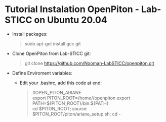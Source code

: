 # Tutorial Instalation OpenPiton - Lab-STICC on Ubuntu 20.04


* Install packages:
    > sudo apt-get install gcc git

* Clone OpenPiton from Lab-STICC git:
   > git clone https://github.com/Nooman-LabSTICC/openpiton.git

* Define Enviroment variables:
  * Edit your .bashrc, add this code at end:  
    > #OPEN_PITON_ARIANE  
    export PITON_ROOT=/home/**<user>**/openpiton
    export PATH=\${PITON_ROOT}/bin:${PATH}  
    cd $PITON_ROOT; source $PITON_ROOT/piton/ariane_setup.sh; cd -
   
